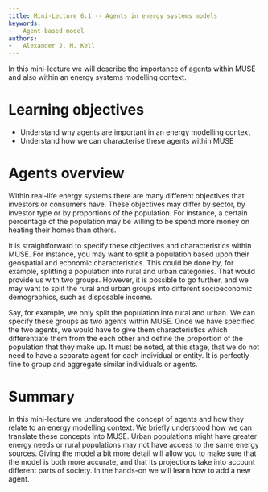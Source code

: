 ```yaml
---
title: Mini-Lecture 6.1 -- Agents in energy systems models
keywords:
-   Agent-based model
authors:
-   Alexander J. M. Kell
---
```


In this mini-lecture we will describe the importance of agents within MUSE and also within an energy systems modelling context.

# Learning objectives

- Understand why agents are important in an energy modelling context
- Understand how we can characterise these agents within MUSE

# Agents overview

Within real-life energy systems there are many different objectives that investors or consumers have. These objectives may differ by sector, by investor type or by proportions of the population. For instance, a certain percentage of the population may be willing to be spend more money on heating their homes than others.

It is straightforward to specify these objectives and characteristics within MUSE. For instance, you may want to split a population based upon their geospatial and economic characteristics. This could be done by, for example, splitting a population into rural and urban categories. That would provide us with two groups. However, it is possible to go further, and we may want to split the rural and urban groups into different socioeconomic demographics, such as disposable income.

Say, for example, we only split the population into rural and urban. We can specify these groups as two agents within MUSE. Once we have specified the two agents, we would have to give them characteristics which differentiate them from the each other and define the proportion of the population that they make up. It must be noted, at this stage, that we do not need to have a separate agent for each individual or entity. It is perfectly fine to group and aggregate similar individuals or agents.

# Summary

In this mini-lecture we understood the concept of agents and how they relate to an energy modelling context. We briefly understood how we can translate these concepts into MUSE. Urban populations might have greater energy needs or rural populations may not have access to the same energy sources. Giving the model a bit more detail will allow you to make sure that the model is both more accurate, and that its projections take into account different parts of society. In the hands-on we will learn how to add a new agent.
